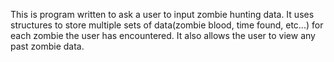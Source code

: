 This is program written to ask a user to input zombie hunting data. It uses structures to store multiple sets of data(zombie blood, time found, etc...) for each zombie the user has encountered. It also allows the user to view any past zombie data.
